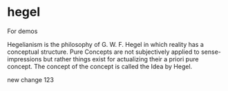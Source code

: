 # hegel
For demos

Hegelianism is the philosophy of G. W. F. Hegel in which reality has a conceptual structure. Pure Concepts are not subjectively applied to sense-impressions but rather things exist for actualizing their a priori pure concept. The concept of the concept is called the Idea by Hegel.


new change 123
